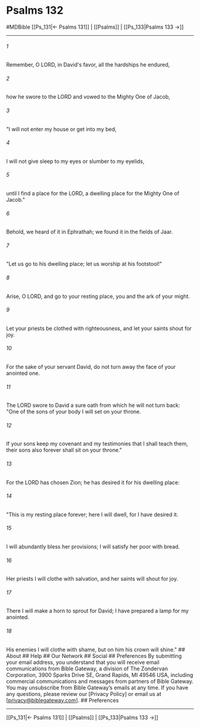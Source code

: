 # Psalms 132
#MDBible
[[Ps_131|← Psalms 131]] | [[Psalms]] | [[Ps_133|Psalms 133 →]]

***


###### 1 
Remember, O LORD, in David's favor, all the hardships he endured, 

###### 2 
how he swore to the LORD and vowed to the Mighty One of Jacob, 

###### 3 
"I will not enter my house or get into my bed, 

###### 4 
I will not give sleep to my eyes or slumber to my eyelids, 

###### 5 
until I find a place for the LORD, a dwelling place for the Mighty One of Jacob." 

###### 6 
Behold, we heard of it in Ephrathah; we found it in the fields of Jaar. 

###### 7 
"Let us go to his dwelling place; let us worship at his footstool!" 

###### 8 
Arise, O LORD, and go to your resting place, you and the ark of your might. 

###### 9 
Let your priests be clothed with righteousness, and let your saints shout for joy. 

###### 10 
For the sake of your servant David, do not turn away the face of your anointed one. 

###### 11 
The LORD swore to David a sure oath from which he will not turn back: "One of the sons of your body I will set on your throne. 

###### 12 
If your sons keep my covenant and my testimonies that I shall teach them, their sons also forever shall sit on your throne." 

###### 13 
For the LORD has chosen Zion; he has desired it for his dwelling place: 

###### 14 
"This is my resting place forever; here I will dwell, for I have desired it. 

###### 15 
I will abundantly bless her provisions; I will satisfy her poor with bread. 

###### 16 
Her priests I will clothe with salvation, and her saints will shout for joy. 

###### 17 
There I will make a horn to sprout for David; I have prepared a lamp for my anointed. 

###### 18 
His enemies I will clothe with shame, but on him his crown will shine." ## About ## Help ## Our Network ## Social ## Preferences By submitting your email address, you understand that you will receive email communications from Bible Gateway, a division of The Zondervan Corporation, 3900 Sparks Drive SE, Grand Rapids, MI 49546 USA, including commercial communications and messages from partners of Bible Gateway. You may unsubscribe from Bible Gateway&rsquo;s emails at any time. If you have any questions, please review our [Privacy Policy] or email us at [privacy@biblegateway.com]. ## Preferences

***

[[Ps_131|← Psalms 131]] | [[Psalms]] | [[Ps_133|Psalms 133 →]]
